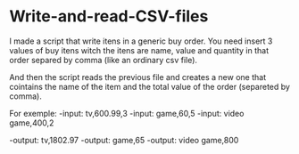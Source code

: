 # Write-and-read-CSV-files

I made a script that write itens in a generic buy order. You need insert 3 values of buy itens witch the itens are name, value and quantity in that order separed by comma (like an ordinary csv file).

And then the script reads the previous file and creates a new one that cointains the name of the item and the total value of the order (separeted by comma).

For exemple:
  -input: tv,600.99,3
  -input: game,60,5
  -input: video game,400,2
  
  -output: tv,1802.97
  -output: game,65
  -output: video game,800
